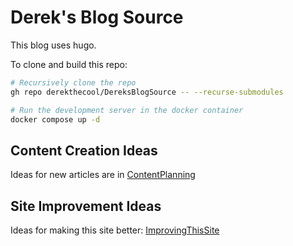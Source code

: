 # Derek's Blog Source

This blog uses hugo.

To clone and build this repo:

```sh
# Recursively clone the repo
gh repo derekthecool/DereksBlogSource -- --recurse-submodules

# Run the development server in the docker container
docker compose up -d
```

## Content Creation Ideas

Ideas for new articles are in [ContentPlanning](ContentPlanning)

## Site Improvement Ideas

Ideas for making this site better: [ImprovingThisSite](ImprovingThisSite)
